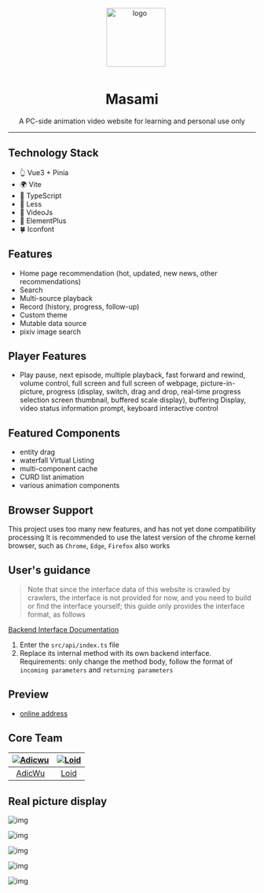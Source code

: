 <p align="center">
    <img alt="logo" src="https://api.adicw.cn/static/logo/comic-pc.png" width="120" height="120" style="margin-bottom: 10px;">
</p>

<h1 align="center">Masami</h1>

<p align="center">A PC-side animation video website for learning and personal use only</p>

---

## Technology Stack

- 👆 Vue3 + Pinia
- 🌍 Vite
- 💪 TypeScript
- 🍭 Less
- 📖 VideoJs
- 🌷 ElementPlus
- 🍀 Iconfont

## Features

- Home page recommendation (hot, updated, new news, other recommendations)
- Search
- Multi-source playback
- Record (history, progress, follow-up)
- Custom theme
- Mutable data source
- pixiv image search

## Player Features

- Play pause, next episode, multiple playback, fast forward and rewind, volume control, full screen and full screen of webpage, picture-in-picture, progress (display, switch, drag and drop, real-time progress selection screen thumbnail, buffered scale display), buffering Display, video status information prompt, keyboard interactive control

## Featured Components

- entity drag
- waterfall Virtual Listing
- multi-component cache
- CURD list animation
- various animation components

## Browser Support

This project uses too many new features, and has not yet done compatibility processing
It is recommended to use the latest version of the chrome kernel browser, such as `Chrome`, `Edge`, `Firefox` also works

## User's guidance

> Note that since the interface data of this website is crawled by crawlers, the interface is not provided for now, and you need to build or find the interface yourself; this guide only provides the interface format, as follows

[Backend Interface Documentation](https://gitee.com/adicwu/comic-pc/wikis/pages)

1. Enter the `src/api/index.ts` file
2. Replace its internal method with its own backend interface. Requirements: only change the method body, follow the format of `incoming parameters` and `returning parameters`

## Preview

- [online address](http://comic.adicw.cn/)

## Core Team

| [![Adicwu](https://avatars.githubusercontent.com/u/40051597?s=80)](https://github.com/Adicwu/) | [![Loid](https://avatars.githubusercontent.com/u/19285429?s=80&v=4)](https://github.com/1oid/) |
| :--------------------------------------------------------------------------------------------: | :--------------------------------------------------------------------------------------------: |
|                              [AdicWu](https://github.com/Adicwu)                               |                                [Loid](https://github.com/1oid)                                 |

## Real picture display

![img](https://p6-juejin.byteimg.com/tos-cn-i-k3u1fbpfcp/f6448089fcb44889a08e8ec50594deea~tplv-k3u1fbpfcp-watermark.image?)

![img](https://p6-juejin.byteimg.com/tos-cn-i-k3u1fbpfcp/9d9fe45a7d9648739261ed74f2251988~tplv-k3u1fbpfcp-watermark.image?)

![img](https://p3-juejin.byteimg.com/tos-cn-i-k3u1fbpfcp/a72485c459ad40a697b5de7e78d1cf4a~tplv-k3u1fbpfcp-watermark.image?)

![img](https://p3-juejin.byteimg.com/tos-cn-i-k3u1fbpfcp/3a518e8edb354d83bb261ec01715ce3a~tplv-k3u1fbpfcp-watermark.image?)

![img](https://p9-juejin.byteimg.com/tos-cn-i-k3u1fbpfcp/7d259568c5b14a28a8ddce6cdc557106~tplv-k3u1fbpfcp-watermark.image?)

